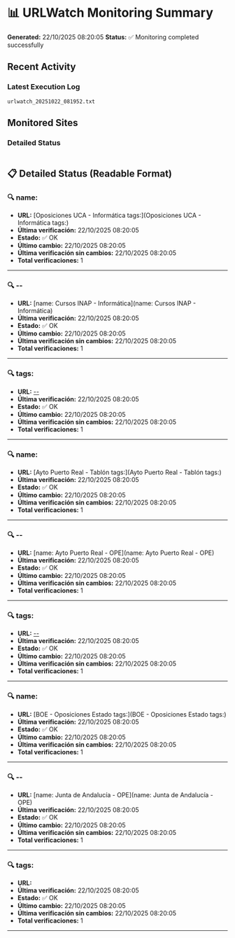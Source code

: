 # 📊 URLWatch Monitoring Summary

**Generated:** 22/10/2025 08:20:05
**Status:** ✅ Monitoring completed successfully

## Recent Activity

### Latest Execution Log
`urlwatch_20251022_081952.txt`

## Monitored Sites

### Detailed Status
```
```

## 📋 Detailed Status (Readable Format)

### 🔍 name:

- **URL:** [Oposiciones UCA - Informática	tags:](Oposiciones UCA - Informática	tags:)
- **Última verificación:** 22/10/2025 08:20:05
- **Estado:** ✅ OK
- **Último cambio:** 22/10/2025 08:20:05
- **Última verificación sin cambios:** 22/10/2025 08:20:05
- **Total verificaciones:** 1

---

### 🔍 --

- **URL:** [name: Cursos INAP - Informática](name: Cursos INAP - Informática)
- **Última verificación:** 22/10/2025 08:20:05
- **Estado:** ✅ OK
- **Último cambio:** 22/10/2025 08:20:05
- **Última verificación sin cambios:** 22/10/2025 08:20:05
- **Total verificaciones:** 1

---

### 🔍 tags:

- **URL:** [--](--)
- **Última verificación:** 22/10/2025 08:20:05
- **Estado:** ✅ OK
- **Último cambio:** 22/10/2025 08:20:05
- **Última verificación sin cambios:** 22/10/2025 08:20:05
- **Total verificaciones:** 1

---

### 🔍 name:

- **URL:** [Ayto Puerto Real - Tablón	tags:](Ayto Puerto Real - Tablón	tags:)
- **Última verificación:** 22/10/2025 08:20:05
- **Estado:** ✅ OK
- **Último cambio:** 22/10/2025 08:20:05
- **Última verificación sin cambios:** 22/10/2025 08:20:05
- **Total verificaciones:** 1

---

### 🔍 --

- **URL:** [name: Ayto Puerto Real - OPE](name: Ayto Puerto Real - OPE)
- **Última verificación:** 22/10/2025 08:20:05
- **Estado:** ✅ OK
- **Último cambio:** 22/10/2025 08:20:05
- **Última verificación sin cambios:** 22/10/2025 08:20:05
- **Total verificaciones:** 1

---

### 🔍 tags:

- **URL:** [--](--)
- **Última verificación:** 22/10/2025 08:20:05
- **Estado:** ✅ OK
- **Último cambio:** 22/10/2025 08:20:05
- **Última verificación sin cambios:** 22/10/2025 08:20:05
- **Total verificaciones:** 1

---

### 🔍 name:

- **URL:** [BOE - Oposiciones Estado	tags:](BOE - Oposiciones Estado	tags:)
- **Última verificación:** 22/10/2025 08:20:05
- **Estado:** ✅ OK
- **Último cambio:** 22/10/2025 08:20:05
- **Última verificación sin cambios:** 22/10/2025 08:20:05
- **Total verificaciones:** 1

---

### 🔍 --

- **URL:** [name: Junta de Andalucía - OPE](name: Junta de Andalucía - OPE)
- **Última verificación:** 22/10/2025 08:20:05
- **Estado:** ✅ OK
- **Último cambio:** 22/10/2025 08:20:05
- **Última verificación sin cambios:** 22/10/2025 08:20:05
- **Total verificaciones:** 1

---

### 🔍 tags:

- **URL:** []()
- **Última verificación:** 22/10/2025 08:20:05
- **Estado:** ✅ OK
- **Último cambio:** 22/10/2025 08:20:05
- **Última verificación sin cambios:** 22/10/2025 08:20:05
- **Total verificaciones:** 1

---

